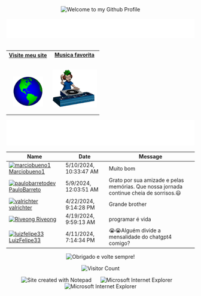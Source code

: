 <!-- "Hero" Header -->
<div align="center">
  <img src="https://github.com/BrunnerLivio/brunnerlivio/blob/master/images/welcome.png?raw=true" style="max-width: 100%;" alt="Welcome to my Github Profile" />
  <br />
  <br />
  <img height="50" alt="Meu nome é Davi" src="images/personal_note.svg" />
  <br />
  <br />

</div>

<!-- Social -->
<table width="100%" align="center">
<tr>
<td align="center">
<a href="https://www.youtube.com/watch?v=dQw4w9WgXcQ">
<strong>Visite meu site </strong>
<br />
<br />
<br />

<p>

<img alt="Globe" height="80" src="images/globe.gif">
</a>
</p>

</td>


<td align="center">
<a href="https://www.youtube.com/watch?v=3YxaaGgTQYM&ab_channel=EvanescenceVEVO">
<strong>Musica favorita</strong>
<br />
<br />


<p>
<img height="100" alt="Music" src="images/music.gif"> 
</a>
</p>

</td>
</tr>
</table>

<div align="center">
<a href="https://github.com/BrunnerLivio/brunnerlivio/issues/62#issuecomment-new"><img src="images/guestbook.svg"></a> 
</div>

<!-- Guestbook -->
| Name | Date | Message |
|---|---|---|
| <a href="https://github.com/marciobueno1"><img width="24" src="https://avatars.githubusercontent.com/u/9195580?v=4" alt="marciobueno1" /> Marciobueno1</a> |5/10/2024, 10:33:47 AM|Muito bom|
| <a href="https://github.com/PauloBarretoDev"><img width="24" src="https://avatars.githubusercontent.com/u/105065779?v=4" alt="paulobarretodev" /> PauloBarreto</a> |5/9/2024, 12:03:51 AM|Grato por sua amizade e pelas memórias. Que nossa jornada continue cheia de sorrisos.😃|
| <a href="https://github.com/valrichter"><img width="24" src="https://avatars.githubusercontent.com/u/67121197?s=24&u=e509675e892f9a3c5369ef55afe05d0c46fe9c4b&v=4" alt="valrichter" /> valrichter</a> |4/22/2024, 9:14:28 PM|Grande brother|
| <a href="https://github.com/Riveong"><img width="24" src="https://avatars.githubusercontent.com/u/53504975?s=24&u=825ad6c779adb5133f6596901b4f2d6bcd836e2f&v=4" alt="Riveong" /> Riveong</a> |4/19/2024, 9:59:13 AM|programar é vida|
| <a href="https://github.com/LuizFelipe33"><img width="24" src="https://avatars.githubusercontent.com/u/86198174?v=4" alt="luizfelipe33" /> LuizFelipe33</a> |4/11/2024, 7:14:34 PM|😭😭Alguém divide a mensalidade do chatgpt4 comigo?|
<!-- /Guestbook -->

<!-- Footer -->

<div align="center">

<img height="120" alt="Obrigado e volte sempre!" width="100%" src="https://raw.githubusercontent.com/BrunnerLivio/brunnerlivio/master/images/marquee.svg" />
<br />

![Visitor Count](https://profile-counter.glitch.me/brunnerlivio/count.svg)


<img src="https://raw.githubusercontent.com/BrunnerLivio/brunnerlivio/master/images/notepad.gif" alt="Site created with Notepad" height="30" />
<!-- "margin-right: whatever;" -->
<span>&nbsp;&nbsp;&nbsp;&nbsp;</span>  
<img src="https://raw.githubusercontent.com/BrunnerLivio/brunnerlivio/master/images/ie_logo.gif" alt="Microsoft Internet Explorer" />
<span>&nbsp;&nbsp;&nbsp;&nbsp;</span>  
<img src="https://raw.githubusercontent.com/BrunnerLivio/brunnerlivio/master/images/noframes.gif" alt="Microsoft Internet Explorer" />

</div>
